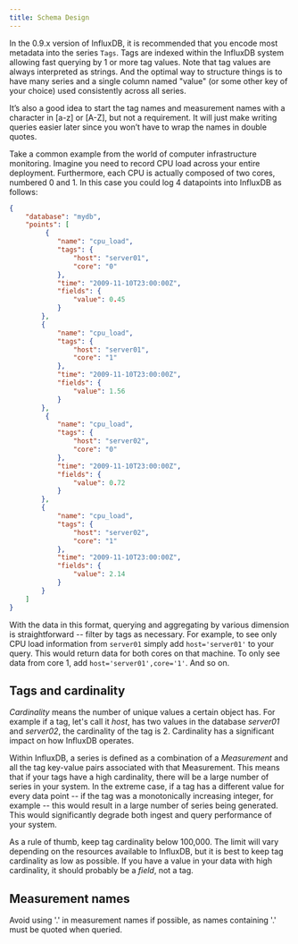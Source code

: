 ```yaml
---
title: Schema Design
---
```


In the 0.9.x version of InfluxDB, it is recommended that you encode most metadata into the series `Tags`. Tags are indexed within the InfluxDB system allowing fast querying by 1 or more tag values. Note that tag values are always interpreted as strings. And the optimal way to structure things is to have many series and a single column named "value" (or some other key of your choice) used consistently across all series.

It’s also a good idea to start the tag names and measurement names with a character in [a-z] or [A-Z], but not a requirement. It will just make writing queries easier later since you won’t have to wrap the names in double quotes.

Take a common example from the world of computer infrastructure monitoring. Imagine you need to record CPU load across your entire deployment. Furthermore, each CPU is actually composed of two cores, numbered 0 and 1. In this case you could log 4 datapoints into InfluxDB as follows:

```json
{
    "database": "mydb",
    "points": [
         {
            "name": "cpu_load",
            "tags": {
                "host": "server01",
                "core": "0"
            },
            "time": "2009-11-10T23:00:00Z",
            "fields": {
                "value": 0.45
            }
        },
        {
            "name": "cpu_load",
            "tags": {
                "host": "server01",
                "core": "1"
            },
            "time": "2009-11-10T23:00:00Z",
            "fields": {
                "value": 1.56
            }
        },
         {
            "name": "cpu_load",
            "tags": {
                "host": "server02",
                "core": "0"
            },
            "time": "2009-11-10T23:00:00Z",
            "fields": {
                "value": 0.72
            }
        },
        {
            "name": "cpu_load",
            "tags": {
                "host": "server02",
                "core": "1"
            },
            "time": "2009-11-10T23:00:00Z",
            "fields": {
                "value": 2.14
            }
        }
    ]
}
```
With the data in this format, querying and aggregating by various dimension is straightforward -- filter by tags as necessary. For example, to see only CPU load information from `server01` simply add `host='server01'` to your query. This would return data for both cores on that machine. To only see data from core 1, add `host='server01',core='1'`. And so on.

## Tags and cardinality
_Cardinality_ means the number of unique values a certain object has. For example if a tag, let's call it _host_, has two values in the database _server01_ and _server02_, the cardinality of the tag is 2. Cardinality has a significant impact on how InfluxDB operates.

Within InfluxDB, a series is defined as a combination of a _Measurement_ and all the tag key-value pairs associated with that Measurement. This means that if your tags have a high cardinality, there will be a large number of series in your system. In the extreme case, if a tag has a different value for every data point -- if the tag was a monotonically increasing integer, for example -- this would result in a large number of series being generated. This would significantly degrade both ingest and query performance of your system.

As a rule of thumb, keep tag cardinality below 100,000. The limit will vary depending on the resources available to InfluxDB, but it is best to keep tag cardinality as low as possible. If you have a value in your data with high cardinality, it should probably be a _field_, not a tag.

## Measurement names
Avoid using '.' in measurement names if possible, as names containing '.' must be quoted when queried.

